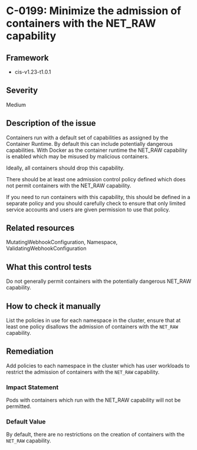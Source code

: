 # C-0199: Minimize the admission of containers with the NET_RAW capability

## Framework
* cis-v1.23-t1.0.1
 
## Severity
Medium

## Description of the issue
Containers run with a default set of capabilities as assigned by the Container Runtime. By default this can include potentially dangerous capabilities. With Docker as the container runtime the NET\_RAW capability is enabled which may be misused by malicious containers.

 Ideally, all containers should drop this capability.

 There should be at least one admission control policy defined which does not permit containers with the NET\_RAW capability.

 If you need to run containers with this capability, this should be defined in a separate policy and you should carefully check to ensure that only limited service accounts and users are given permission to use that policy.
 
## Related resources
MutatingWebhookConfiguration, Namespace, ValidatingWebhookConfiguration
 
## What this control tests 
Do not generally permit containers with the potentially dangerous NET\_RAW capability.
 
## How to check it manually 
List the policies in use for each namespace in the cluster, ensure that at least one policy disallows the admission of containers with the `NET_RAW` capability.
 
## Remediation
Add policies to each namespace in the cluster which has user workloads to restrict the admission of containers with the `NET_RAW` capability.
 
### Impact Statement
Pods with containers which run with the NET\_RAW capability will not be permitted.
 
### Default Value
By default, there are no restrictions on the creation of containers with the `NET_RAW` capability.
 
